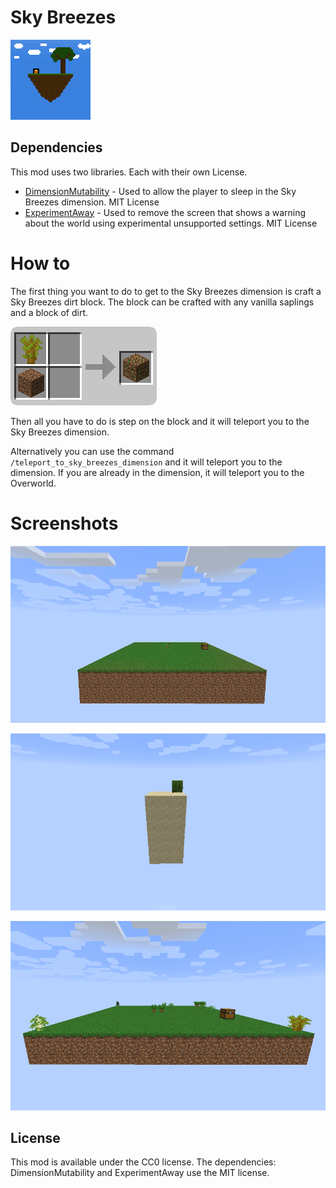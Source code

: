 # Sky Breezes

![Sky Breezes Icon](./src/main/resources/assets/skbrz/icon.png "SkyBreezes")

## Dependencies
This mod uses two libraries. Each with their own License.
- [DimensionMutability](https://github.com/Linguardium/DimensionMutability) - Used to allow the player to sleep in the Sky Breezes dimension. MIT License
- [ExperimentAway](https://github.com/Linguardium/ExperimentAway) - Used to remove the screen that shows a warning about the world using experimental unsupported settings. MIT License

# How to

The first thing you want to do to get to the Sky Breezes dimension is craft a Sky Breezes dirt block. The block can be crafted with any vanilla saplings and a block of dirt.
  
![Sky_Breezes_Dirt Recipe](./Images/SkyBreezes_Dirt.apng)

Then all you have to do is step on the block and it will teleport you to the Sky Breezes dimension.

Alternatively you can use the command `/teleport_to_sky_breezes_dimension` and it will teleport you to the dimension. If you are already in the dimension, it will teleport you to the Overworld.

# Screenshots

![Sky_Breezes_Dirt Recipe](./Images/SpawnIsland.png)

![Sky_Breezes_Dirt Recipe](./Images/IslandWithCactus.png)

![Sky_Breezes_Dirt Recipe](./Images/IslandWithSaplings.png)

## License

This mod is available under the CC0 license. The dependencies: DimensionMutability and ExperimentAway use the MIT license.
